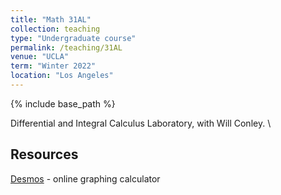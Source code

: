 ```yaml
---
title: "Math 31AL"
collection: teaching
type: "Undergraduate course"
permalink: /teaching/31AL
venue: "UCLA"
term: "Winter 2022"
location: "Los Angeles"
---
```

{% include base_path %}


Differential and Integral Calculus Laboratory, with Will Conley. \


## Resources
[Desmos](https://desmos.com) - online graphing calculator
